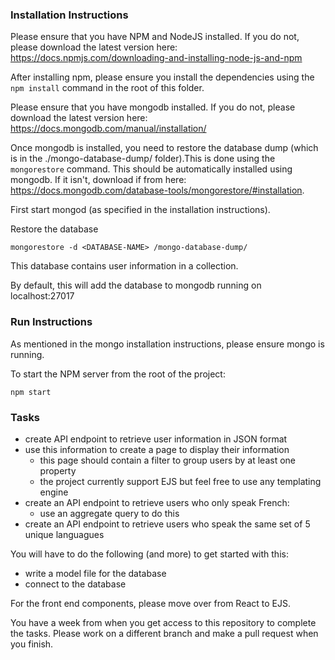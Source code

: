 ### Installation Instructions
Please ensure that you have NPM and NodeJS installed. If you do not, please download the latest version here: https://docs.npmjs.com/downloading-and-installing-node-js-and-npm

After installing npm, please ensure you install the dependencies using the `npm install` command in the root of this folder.

Please ensure that you have mongodb installed. If you do not, please download the latest version here: https://docs.mongodb.com/manual/installation/

Once mongodb is installed, you need to restore the database dump (which is in the ./mongo-database-dump/ folder).This is done using the `mongorestore` command. This should be automatically installed using mongodb. If it isn't, download if from here: https://docs.mongodb.com/database-tools/mongorestore/#installation. 

First start mongod (as specified in the installation instructions).

Restore the database

```
mongorestore -d <DATABASE-NAME> /mongo-database-dump/
```

This database contains user information in a collection.

By default, this will add the database to mongodb running on localhost:27017


### Run Instructions

As mentioned in the mongo installation instructions, please ensure mongo is running.

To start the NPM server from the root of the project:
```
npm start
```

### Tasks
* create API endpoint to retrieve user information in JSON format
* use this information to create a page to display their information
    * this page should contain a filter to group users by at least one property
    * the project currently support EJS but feel free to use any templating engine
* create an API endpoint to retrieve users who only speak French:
    * use an aggregate query to do this
* create an API endpoint to retrieve users who speak the same set of 5 unique languagues

You will have to do the following (and more) to get started with this:
* write a model file for the database
* connect to the database

For the front end components, please move over from React to EJS.

You have a week from when you get access to this repository to complete the tasks. Please work on a different branch and make a pull request when you finish.

